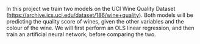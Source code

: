 In this project we train two models on the UCI Wine Quality Dataset (https://archive.ics.uci.edu/dataset/186/wine+quality). Both models will be predicting the quality score of wines, given the other variables and the colour of the wine. We will first perform an OLS linear regression, and then train an artificial neural network, before comparing the two.
